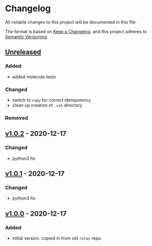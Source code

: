 # Changelog
All notable changes to this project will be documented in this file.

The format is based on [Keep a Changelog](https://keepachangelog.com/en/1.0.0/),
and this project adheres to [Semantic Versioning](https://semver.org/spec/v2.0.0.html).

## [Unreleased]

### Added
- added molecule tests
### Changed
- switch to `copy` for correct idempotency
- clean up creation of `.ssh` directory
### Removed

## [v1.0.2] - 2020-12-17
### Changed
- python3 fix

## [v1.0.1] - 2020-12-17
### Changed
- python3 fix

## [v1.0.0] - 2020-12-17
### Added
- initial version. copied in from old `roles` repo.

[Unreleased]: https://github.com/appsembler/certagent_role/compare/v1.0.2...HEAD
[v1.0.2]: https://github.com/appsembler/certagent_role/compare/v1.0.1..v1.0.2
[v1.0.1]: https://github.com/appsembler/certagent_role/compare/v1.0.0...v1.0.1
[v1.0.0]: https://github.com/appsembler/certagent_role/releases/tag/v1.0.0
